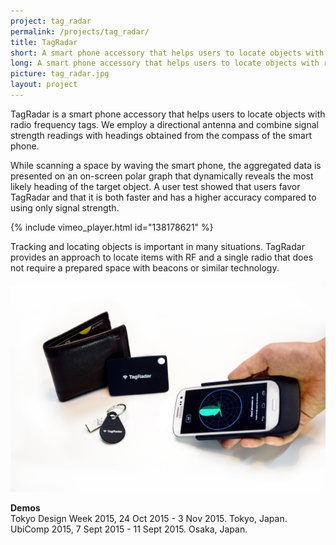 ```yaml
---
project: tag_radar
permalink: /projects/tag_radar/
title: TagRadar
short: A smart phone accessory that helps users to locate objects with radio frequency tags.
long: A smart phone accessory that helps users to locate objects with radio frequency tags.
picture: tag_radar.jpg
layout: project
---
```

TagRadar is a smart phone accessory that helps users to locate objects with radio frequency tags. We employ a directional antenna and combine signal strength readings with headings obtained from the compass of the smart
phone.

While scanning a space by waving the smart phone, the aggregated data is presented on an on-screen polar graph that dynamically reveals the most likely heading of the target object. A user test showed that users favor TagRadar and that it is both faster and has a higher accuracy compared to using only signal strength.

{% include vimeo_player.html id="138178621" %}

Tracking and locating objects is important in many situations. TagRadar provides an approach to locate items with RF and a single radio that does not require a prepared space with beacons or similar technology.

![](<img/polished_prototype.png>)


**Demos**   
Tokyo Design Week 2015, 24 Oct 2015 - 3 Nov 2015. Tokyo, Japan.   
UbiComp 2015, 7 Sept 2015 - 11 Sept 2015. Osaka, Japan.   
